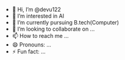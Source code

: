 - 👋 Hi, I’m @devu122
- 👀 I’m interested in AI 
- 🌱 I’m currently pursuing B.tech(Computer)
- 💞️ I’m looking to collaborate on ...
- 📫 How to reach me ...
- 😄 Pronouns: ...
- ⚡ Fun fact: ...

<!---
devu122/devu122 is a ✨ special ✨ repository because its `README.md` (this file) appears on your GitHub profile.
You can click the Preview link to take a look at your changes.
--->
